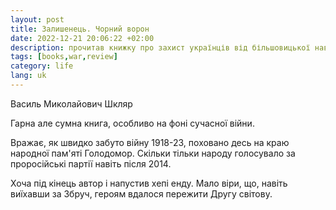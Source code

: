 ```yaml
---
layout: post
title: Залишенець. Чорний ворон
date: 2022-12-21 20:06:22 +02:00
description: прочитав книжку про захист українців від більшовицької навали у 1920х роках. Аналогії аж зашкалюють.
tags: [books,war,review]
category: life
lang: uk
---
```


Василь Миколайович Шкляр

Гарна але сумна книга, особливо на фоні сучасної війни. 

Вражає, як швидко забуто війну  1918-23, поховано десь на краю народної пам'яті Голодомор.
Скільки тільки народу голосувало за проросійські партії навіть після 2014. 

Хоча під кінець автор і напустив хепі енду.
Мало віри, що, навіть виїхавши за Збруч, героям вдалося пережити Другу світову.